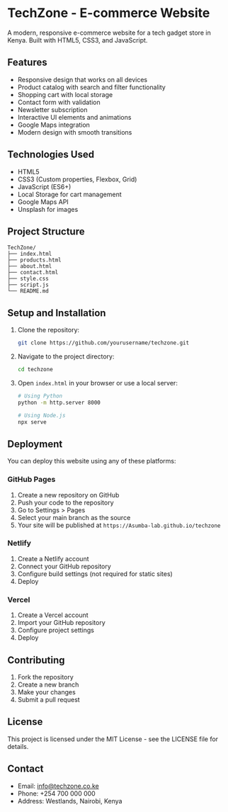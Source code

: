 # TechZone - E-commerce Website

A modern, responsive e-commerce website for a tech gadget store in Kenya. Built with HTML5, CSS3, and JavaScript.

## Features

- Responsive design that works on all devices
- Product catalog with search and filter functionality
- Shopping cart with local storage
- Contact form with validation
- Newsletter subscription
- Interactive UI elements and animations
- Google Maps integration
- Modern design with smooth transitions

## Technologies Used

- HTML5
- CSS3 (Custom properties, Flexbox, Grid)
- JavaScript (ES6+)
- Local Storage for cart management
- Google Maps API
- Unsplash for images

## Project Structure

```
TechZone/
├── index.html
├── products.html
├── about.html
├── contact.html
├── style.css
├── script.js
└── README.md
```

## Setup and Installation

1. Clone the repository:
   ```bash
   git clone https://github.com/yourusername/techzone.git
   ```

2. Navigate to the project directory:
   ```bash
   cd techzone
   ```

3. Open `index.html` in your browser or use a local server:
   ```bash
   # Using Python
   python -m http.server 8000
   
   # Using Node.js
   npx serve
   ```

## Deployment

You can deploy this website using any of these platforms:

### GitHub Pages

1. Create a new repository on GitHub
2. Push your code to the repository
3. Go to Settings > Pages
4. Select your main branch as the source
5. Your site will be published at `https://Asumba-lab.github.io/techzone`

### Netlify

1. Create a Netlify account
2. Connect your GitHub repository
3. Configure build settings (not required for static sites)
4. Deploy

### Vercel

1. Create a Vercel account
2. Import your GitHub repository
3. Configure project settings
4. Deploy

## Contributing

1. Fork the repository
2. Create a new branch
3. Make your changes
4. Submit a pull request

## License

This project is licensed under the MIT License - see the LICENSE file for details.

## Contact

- Email: info@techzone.co.ke
- Phone: +254 700 000 000
- Address: Westlands, Nairobi, Kenya 
